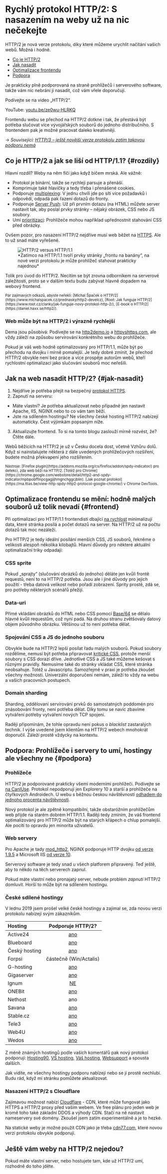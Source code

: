 # Rychlý protokol HTTP/2: S nasazením na weby už na nic nečekejte

HTTP/2 je nová verze protokolu, díky které můžeme urychlit načítání vašich webů. Možná i hodně.

<div class="toc web-only f-6" markdown="1">

- [Co je HTTP/2](#rozdily)
- [Jak nasadit](#jak-nasadit)
- [Optimalizace frontendu](#frontend)
- [Podpora](#podpora)

</div>

Je prakticky plně podporovaná na straně prohlížečů i serverového software, takže vám nic nebrání ji nasadit, což vám vřele doporučuji.

Podívejte se na video „HTTP/2“.

YouTube: [youtu.be/ze0wu-HLRKQ](https://www.youtube.com/watch?v=ze0wu-HLRKQ)

Frontendu webu se přechod na HTTP/2 dotkne i tak, že přestává být potřeba slučovat více vývojářských souborů do jednoho distribučního. S frontendem pak je možné pracovat daleko kreativněji.

→ *Související: [HTTP/3 – ještě novější verze protokolu zatím takovou podporu nemá](http-3.md)*

## Co je HTTP/2 a jak se liší od HTTP/1.1? {#rozdily}

Hlavní rozdíl? Weby na něm fičí jako když bičem mrská. Ale vážně:

- Protokol je binární, takže se rychleji parsuje a přenáší.
- Komprimuje také hlavičky a tedy třeba i přenášené cookies.
- Podporuje [multiplexing](https://http2.github.io/faq/#why-is-http2-multiplexed): V jednu chvíli jde po síti více požadavků i odpovědí, odpadá pak řazení dotazů do fronty.
- Podporuje [Server Push](https://http2.github.io/faq/#whats-the-benefit-of-server-push): Už při prvním dotazu (na HTML) můžete server nastavit tak, aby poslal prvky stránky – nějaký obrázek, CSS nebo JS soubory.
- Umí [prioritizaci](https://www.mnot.net/talks/h2fe/?full#16): Prohlížeče mohou například upřednostnit stahování CSS před obrázky.

Ovšem pozor, pro nasazení HTTP/2 nejdříve musí web běžet na [HTTPS](https.md). Ale to už snad máte vyřešené.

<figure>
<img src="../dist/images/original/http-1-vs-2.jpg" alt="HTTP/2 versus HTTP/1.1">
<figcaption markdown="1">
*Zatímco na HTTP/1.1 tvoří prvky stránky „frontu na banány“, na nové verzi protokolu je může prohlížeč stahovat prakticky najednou*
</figcaption>
</figure>

Tolik pro úvod do HTTP/2. Necítím se být zrovna odborníkem na serverové záležitosti, proto se v dalším textu budu zabývat hlavně dopadem na webový frontend.

<small markdown="1">
Pár zajímavých odkazů, abyste neřekli: [Michal Špaček o HTTP/2](https://www.michalspacek.cz/prednasky/http2-develcz), [Root: Jak funguje HTTP/2](https://www.root.cz/clanky/jak-funguje-novy-protokol-http-2/), [E-book o HTTP/2](https://daniel.haxx.se/http2/).
</small>

### Web může být na HTTP/2 i výrazně rychlejší

Dema jsou působivá: Podívejte se na [http2demo.io](http://www.http2demo.io/) a [httpvshttps.com](https://www.httpvshttps.com/), ale vždy záleží na způsobu servírování konkrétního webu do prohlížeče.

<!-- AdSnippet -->

Pokud je váš web hodně optimalizovaný pro HTTP/1.1, může být po přechodu na dvojku i mírně pomalejší. Je tedy dobré zmínit, že přechod HTTP/2 obvykle není bez práce a více prospěje autorům webů, kteří rychlostní optimalizaci jako slučování souborů moc neřešili.

## Jak na web nasadit HTTP/2? {#jak-nasadit}

1. Nejdříve je potřeba přejít na bezpečný [protokol HTTPS](https.md).
2. Zapnutí na serveru:
  * Máte vlastní? Je potřeba aktualizovat nebo případně
    jen nastavit Apache, IIS, NGINX nebo to co vám tam běží.
  * Jste na sdíleném hostingu? Ne všechny české hosting HTTP/2 nabízejí automaticky. Čest výjimkám popsaným níže.
3. Aktualizujte frontend. To si na tomto blogu zaslouží mírně rozvést, že? Čtěte dále.

Webů běžících na HTTP/2 je už v Česku docela dost, včetně Vzhůru dolů. Když si nainstalujete některá z dále uvedených prohlížečových rozšíření, budete možná překvapení jeho rozšířením.

<small markdown="1">
Nástroje: [Firefox plugin](https://addons.mozilla.org/cs/firefox/addon/spdy-indicator/) pro detekci, zda web běží na HTTP/2. [Totéž pro Chrome](https://chrome.google.com/webstore/detail/http2-and-spdy-indicator/mpbpobfflnpcgagjijhmgnchggcjblin). [Jak poznat protokol](https://ma.ttias.be/view-http-spdy-http2-protocol-google-chrome/) v Chrome DevTools.
</small>

## Optimalizace frontendu se mění: hodně malých souborů už tolik nevadí {#frontend}

Při optimalizaci pro HTTP/1.1 frontendisti dbající [na rychlost](https://www.vzhurudolu.cz/rychlost-nacitani) minimalizují data, které stránka posílá a počet dotazů na server. Na HTTP/2 už na počtu dotazů tak moc nezáleží.

<!-- AdSnippet -->

Pro HTTP/2 je tedy ideální posílání menších CSS, JS souborů, řekněme o velikosti alespoň několika kilobajtů. Hlavní důvody pro některé aktuální optimalizační triky odpadají:

### CSS sprite

Pokud „sprajty“ (slučování obrázků do jednoho) děláte jen kvůli frontě requestů, není to na HTTP/2 potřeba. Jsou ale i jiné důvody pro jejich použití - třeba datová velikost nebo pořadí zobrazení. Sprity prostě, zdá se, pro potřeby některých scénářů přežijí.

### Data-uri

Přímé vkládání obrázků do HTML nebo CSS pomocí [Base/64](http://jecas.cz/data-uri) se dělalo hlavně kvůli requestům, což nyní padá. Na druhou stranu zvětšovaly datový objem původního obrázku. Většinou už to není potřeba dělat.

### Spojování CSS a JS do jednoho souboru

Obvykle bude na HTTP/2 lepší posílat řadu malých souborů. Pokud soubory rozdělíme, nemusí být potřeba připravovat [kritické CSS](https://www.vzhurudolu.cz/blog/35-critical-css), protože menší soubory s CSS dorazí dříve. Jednotlivé CSS a JS také můžeme kešovat s různými pravidly. Nemusíme také do stránky vkládat CSS, které stránka neobsahuje. Totéž u Javascriptu. Samozřejmě v praxi je potřeba zkoušet všechny možnosti. Univerzální doporučení nemám, záleží to vždy na webu a vašich pracovních postupech.

### Domain sharding

Sharding, oddělovaní servírování prvků do samostatných poddomén pro znásobování fronty, není potřeba dělat. Díky tomu se navíc zbavíme vytváření potřeby vytváření nových TCP spojení.

Raději připomínám, že tohle opravdu není pokus o *blacklist* zastaralých technik. I výše uvedené jsem klientům na HTTP/2 webech mnohokrát doporučil. Záleží prostě vždycky na kontextu.

## Podpora: Prohlížeče i servery to umí, hostingy ale všechny ne  {#podpora}

### Prohlížeče

HTTP/2 je podporované prakticky všemi moderními prohlížeči. Podívejte se [na CanIUse](https://caniuse.com/#feat=http2). Protokol nepodporují jen Explorery 10 a starší a prohlížeče na čtyřkových Androidech. U webu s běžnou českou návštěvností [odhadem do jednoho procenta návštěvnosti](prohlizece.md).

Nový protokol je ale zpětně kompatibilní, takže obstaróžním prohlížečům web přijde na starém dobrém HTTP/1.1. Raději tedy zmíním, že váš frontend optimalizovaný pro HTTP/2 může být na starých křápech o chlup pomalejší. Ale pocítí to opravdu jen minorita uživatelů.

### Web servery

Pro Apache je tady [mod_http2](https://httpd.apache.org/docs/trunk/mod/mod_http2.html), NGINX podporuje HTTP dvojku [od verze 1.9.5](https://www.nginx.com/blog/nginx-1-9-5/) a Microsoft IIS [od verze 10](https://blog.sslmarket.cz/ssl/nova-verze-iis-10-uz-umi-http-2-jak-na-to/).

Serverový software je tedy snad u všech platforem připravený. Teď ještě, aby to někdo na těch serverech zapnul.

<!-- AdSnippet -->

Pokud máte vlastní nebo pronajatý server, nebude problém *zapnutí* HTTP/2 domluvit. Horší to může být na sdíleném hostingu.

### České sdílené hostingy

V lednu 2019 jsem prošel velké české hostingy a zajímal se, zda novou verzi protokolu nabízejí svým zákazníkům.

| Hosting    | Podporuje HTTP/2? |
|:-----------|:-----------------:|
|  Active24  | [ano](https://www.active24.cz/webhosting/auto-ssl-a-ssl-certifikaty) |
| Blueboard | [ano](https://twitter.com/hostingBB/status/849263004751417344) |
| Český hosting | [ano](https://www.cesky-hosting.cz/webhosting/parametry-webhostingu/) |
| Forpsi | částečně (Win/Actalis) |
| G-hosting | [ano](https://www.facebook.com/GHosting.cz/posts/u%C5%BE-n%C3%A1m-funguje-php-72-http2-pro-nov%C3%BD-webserver-pojmenovan%C3%BD-debb-m%C3%A1me-i-p%C4%9Bknou-ip/2060349573980736/) |
| Gigaserver | [ano](https://www.facebook.com/gigaserver/posts/10155963198888015) |
| Ignum | [NE](https://www.facebook.com/ignum/posts/10156680966075250) |
| ONEBit | [ano](https://www.onebit.cz/cz/webhosting/) |
| Nethost | ano |
| Savana | [ano](https://www.savana.cz/napoveda/ostatni/ostatni/aktivace-http2/) |
| Stable.cz | [ano](https://www.stable.cz/servery/technologie/) |
| Tele3 | [ano](https://www.tele3.cz/) |
| Web4U | [ano](https://www.facebook.com/VzhuruDolu/posts/2115245728591560?comment_id=2115347885248011&comment_tracking=%7B%22tn%22%3A%22R%22%7D) |
| Wedos | [ano](https://hosting.wedos.com/cs/newsletters/2016/05/01.html) |

Z méně známých hostingů podle vašich komentářů pak nový protokol podporují: [Hosting90](https://www.hosting90.cz/), [VS hosting](https://www.vshosting.cz/), [Váš hosting](https://www.vas-hosting.cz/), [Websupport](https://www.websupport.sk/blog/2016/01/nasadili-sme-rychlejsie-a-bezpecnejsie-http2/) a spousta dalších.

Jak vidíte, ne všechny hostingy podporu nabízejí nebo se jí prostě nechlubí. Budu rád, když mi stránku pomůžete aktualizovat.

### Nasazení HTTP/2 s Cloudflare

Zajímavou možnost nabízí [Cloudflare](https://www.cloudflare.com/) - CDN, které může fungovat jako HTTPS a HTTP/2 proxy před vaším webem. Ve free plánu pro jeden web je kromě toho také základní DDOS a výhody CDN. Stačí na ně nastavit nameservery své domény. Zkoušel jsem zatím experimentálně a je to hezké.

Na statické weby je možné použít CDN jako je třeba [cdn77.com](https://www.cdn77.com/), které novou verzi protokolu obvykle podporují.

## Ještě vám weby na HTTP/2 nejedou?

Pokud máte vlastní server, nebo hostujete tam, kde už HTTP/2 umí, rozhodně do toho jděte.
